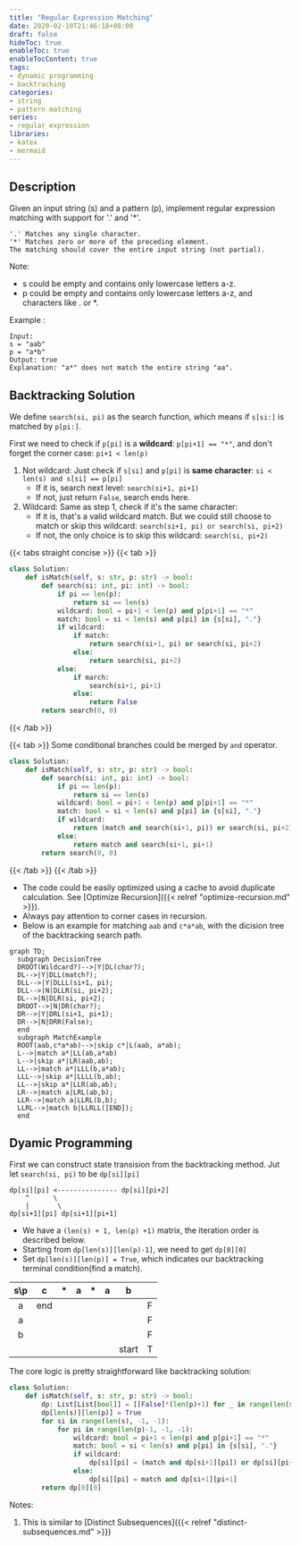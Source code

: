 ```yaml
---
title: "Regular Expression Matching"
date: 2020-02-10T21:46:18+08:00
draft: false
hideToc: true
enableToc: true
enableTocContent: true
tags:
- dynamic programming
- backtracking
categories:
- string
- pattern matching
series:
- regular expression
libraries:
- katex
- mermaid
---
```


<!--more-->

## Description
Given an input string (s) and a pattern (p), implement regular expression matching with support for '.' and '*'.

```
'.' Matches any single character.
'*' Matches zero or more of the preceding element.
The matching should cover the entire input string (not partial).
```

Note:
 - s could be empty and contains only lowercase letters a-z.
 - p could be empty and contains only lowercase letters a-z, and characters like . or *.

Example :
```
Input:
s = "aab"
p = "a*b"
Output: true
Explanation: "a*" does not match the entire string "aa".
```

## Backtracking Solution

We define `search(si, pi)` as the search function, which means if `s[si:]` is matched by `p[pi:]`.

First we need to check if `p[pi]` is a **wildcard**: `p[pi+1] == "*"`, and don't forget the corner case: `pi+1 < len(p)`
1. Not wildcard: Just check if `s[si]` and `p[pi]` is **same character**: `si < len(s) and s[si] == p[pi]`
    - If it is, search next level: `search(si+1, pi+1)`
    - If not, just return `False`, search ends here.
2. Wildcard: Same as step 1, check if it's the same character: 
    - If it is, that's a valid wildcard match. But we could still choose to match or skip this wildcard: `search(si+1, pi) or search(si, pi+2)`
    - If not, the only choice is to skip this wildcard: `search(si, pi+2)`

{{< tabs straight concise >}}
  {{< tab >}}

  ```python
  class Solution:
      def isMatch(self, s: str, p: str) -> bool:
          def search(si: int, pi: int) -> bool:
              if pi == len(p): 
                  return si == len(s)
              wildcard: bool = pi+1 < len(p) and p[pi+1] == "*"
              match: bool = si < len(s) and p[pi] in {s[si], "."}
              if wildcard:
                  if match:
                      return search(si+1, pi) or search(si, pi+2)
                  else:
                      return search(si, pi+2)
              else:
                  if march:
                      search(si+1, pi+1)
                  else:
                      return False
          return search(0, 0)
  ```

  {{< /tab >}}

  {{< tab >}}
  Some conditional branches could be merged by `and` operator.
  ```python
  class Solution:
      def isMatch(self, s: str, p: str) -> bool:
          def search(si: int, pi: int) -> bool:
              if pi == len(p): 
                  return si == len(s)
              wildcard: bool = pi+1 < len(p) and p[pi+1] == "*"
              match: bool = si < len(s) and p[pi] in {s[si], "."}
              if wildcard:
                  return (match and search(si+1, pi)) or search(si, pi+2)
              else:
                  return match and search(si+1, pi+1)
          return search(0, 0)
  ```
  
  {{< /tab >}}
{{< /tab >}}

 - The code could be easily optimized using a cache to avoid duplicate calculation. See [Optimize Recursion]({{< relref "optimize-recursion.md" >}}).
 - Always pay attention to corner cases in recursion. 
 - Below is an example for matching `aab` and `c*a*ab`, with the dicision tree of the backtracking search path.

```mermaid
graph TD;
  subgraph DecisionTree
  DROOT(Wildcard?)-->|Y|DL(char?);
  DL-->|Y|DLL(match?);
  DLL-->|Y|DLLL(si+1, pi);
  DLL-->|N|DLLR(si, pi+2);
  DL-->|N|DLR(si, pi+2);
  DROOT-->|N|DR(char?);
  DR-->|Y|DRL(si+1, pi+1);
  DR-->|N|DRR(False);
  end
  subgraph MatchExample
  ROOT(aab,c*a*ab)-->|skip c*|L(aab, a*ab);
  L-->|match a*|LL(ab,a*ab)
  L-->|skip a*|LR(aab,ab);
  LL-->|match a*|LLL(b,a*ab);
  LLL-->|skip a*|LLLL(b,ab);
  LL-->|skip a*|LLR(ab,ab);
  LR-->|match a|LRL(ab,b);
  LLR-->|match a|LLRL(b,b);
  LLRL-->|match b|LLRLL([END]);
  end
```

## Dyamic Programming

First we can construct state transision from the backtracking method. Jut let `search(si, pi)` to be `dp[si][pi]`

```text
dp[si][pi] <--------------- dp[si][pi+2]
    ^      \
    |       \  
dp[si+1][pi] dp[si+1][pi+1]
```

 - We have a `(len(s) + 1, len(p) +1)` matrix, the iteration order is described below. 
 - Starting from `dp[len(s)][len(p)-1]`, we need to get `dp[0][0]`
 - Set `dp[len(s)][len(p)] = True`, which indicates our backtracking terminal condition(find a match).


|s\p|c|\*|a|\*|a|b||
|:-:|:-:|:-:|:-:|:-:|:-:|:-:|:-:|
|a|end||||||F|
|a|||||||F|
|b|||||||F|
|||||||start|T|

The core logic is pretty straightforward like backtracking solution:
```python
class Solution:
    def isMatch(self, s: str, p: str) -> bool:
        dp: List[List[bool]] = [[False]*(len(p)+1) for _ in range(len(s)+1)]
        dp[len(s)][len(p)] = True
        for si in range(len(s), -1, -1):
            for pi in range(len(p)-1, -1, -1):
                wildcard: bool = pi+1 < len(p) and p[pi+1] == "*"
                match: bool = si < len(s) and p[pi] in {s[si], "."}
                if wildcard:
                    dp[si][pi] = (match and dp[si+1][pi]) or dp[si][pi+2]
                else:
                    dp[si][pi] = match and dp[si+1][pi+1]
        return dp[0][0]
```

Notes:
1. This is similar to [Distinct Subsequences]({{< relref "distinct-subsequences.md" >}})